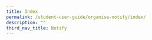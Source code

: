 ```yaml
---
title: Index
permalink: /student-user-guide/organise-notify/index/
description: ""
third_nav_title: Notify
---
```

